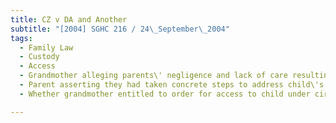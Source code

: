 ```yaml
---
title: CZ v DA and Another 
subtitle: "[2004] SGHC 216 / 24\_September\_2004"
tags:
  - Family Law
  - Custody
  - Access
  - Grandmother alleging parents\' negligence and lack of care resulting in child not receiving necessary medical attention for his medical problems
  - Parent asserting they had taken concrete steps to address child\'s medical problems
  - Whether grandmother entitled to order for access to child under circumstances

---
```


